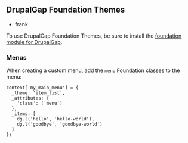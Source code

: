 ## DrupalGap Foundation Themes
 - frank

To use DrupalGap Foundation Themes, be sure to install the [foundation module for DrupalGap](http://drupalgap.org/project/foundation).

### Menus

When creating a custom menu, add the `menu` Foundation classes to the menu:

```
content['my_main_menu'] = {
  _theme: 'item_list',
  _attributes: {
    'class': ['menu']
  },
  _items: [
    dg.l('hello', 'hello-world'),
    dg.l('goodbye', 'goodbye-world')
  ]
};
```
